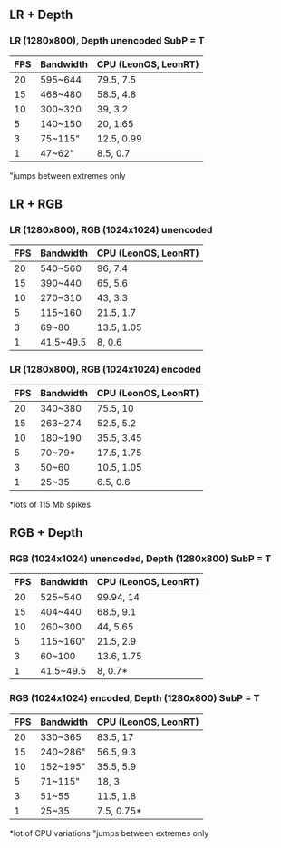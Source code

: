 
## LR + Depth

### LR (1280x800), Depth unencoded  SubP = T
| FPS  | Bandwidth | CPU (LeonOS, LeonRT) |
| ------------- | ------------- | ------------- |
| 20 | 595~644  | 79.5, 7.5 |
| 15  | 468~480  | 58.5, 4.8 |
| 10  | 300~320  | 39, 3.2 |
| 5  | 140~150  | 20, 1.65 |
| 3  | 75~115"  | 12.5, 0.99 |
| 1  | 47~62"  | 8.5, 0.7 |
"jumps between extremes only



## LR + RGB

### LR (1280x800), RGB (1024x1024) unencoded
| FPS  | Bandwidth | CPU (LeonOS, LeonRT) |
| ------------- | ------------- | ------------- |
| 20 | 540~560  | 96, 7.4 |
| 15  | 390~440  | 65, 5.6 |
| 10  | 270~310  | 43, 3.3 |
| 5  | 115~160  | 21.5, 1.7 |
| 3  | 69~80  | 13.5, 1.05 |
| 1  | 41.5~49.5  | 8, 0.6 |			


### LR (1280x800), RGB (1024x1024) encoded
| FPS  | Bandwidth | CPU (LeonOS, LeonRT) |
| ------------- | ------------- | ------------- |
| 20 | 340~380  | 75.5, 10 |
| 15  | 263~274  | 52.5, 5.2 |
| 10  | 180~190  | 35.5, 3.45 |
| 5  | 70~79*  | 17.5, 1.75 |
| 3  | 50~60  | 10.5, 1.05 |
| 1  | 25~35  | 6.5, 0.6 |	
*lots of 115 Mb spikes



## RGB + Depth

### RGB (1024x1024) unencoded, Depth (1280x800) SubP = T
| FPS  | Bandwidth | CPU (LeonOS, LeonRT) |
| ------------- | ------------- | ------------- |
| 20 | 525~540  | 99.94, 14 |
| 15  | 404~440  | 68.5, 9.1 |
| 10  | 260~300  | 44, 5.65 |
| 5  | 115~160"  | 21.5, 2.9 |
| 3  | 60~100  | 13.6, 1.75 |
| 1  | 41.5~49.5  | 8, 0.7* |			


### RGB (1024x1024) encoded, Depth (1280x800) SubP = T
| FPS  | Bandwidth | CPU (LeonOS, LeonRT) |
| ------------- | ------------- | ------------- |
| 20 | 330~365  | 83.5, 17 |
| 15  | 240~286"  | 56.5, 9.3 |
| 10  | 152~195"  | 35.5, 5.9 |
| 5  | 71~115"  | 18, 3 |
| 3  | 51~55  | 11.5, 1.8 |
| 1  | 25~35  | 7.5, 0.75* |	
*lot of CPU variations
"jumps between extremes only				


	